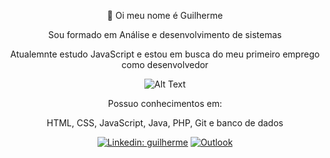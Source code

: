 <div align='center'>
  
👋 Oi meu nome é Guilherme 
  
Sou formado em Análise e desenvolvimento de sistemas 
  
Atualemnte estudo JavaScript e estou em busca do meu primeiro emprego como desenvolvedor



![Alt Text](https://gifs.eco.br/wp-content/uploads/2022/02/gifs-do-gatinho-digitando-22.gif)

  
 Possuo conhecimentos em: 
  
  HTML, CSS, JavaScript, Java, PHP, Git e banco de dados


[![Linkedin: guilherme](https://img.shields.io/badge/-guilherme-blue?style=flat-square&logo=Linkedin&logoColor=white&link=https://www.linkedin.com/in/guilherme-serafim/)](https://www.linkedin.com/in/guilherme-serafim/)  [![Outlook](https://img.shields.io/twitter/url?label=email&logo=microsoft-outlook&style=social&url=http%3A%2F%2Fmailto%3Aguilherme-lira%40outlook.com.br)](mailto:guilherme-lira@outlook.com.br)

</div>
  
